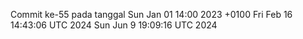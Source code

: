 Commit ke-55 pada tanggal Sun Jan 01 14:00 2023 +0100
Fri Feb 16 14:43:06 UTC 2024
Sun Jun  9 19:09:16 UTC 2024
